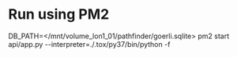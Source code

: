 # Run using PM2

DB_PATH=</mnt/volume_lon1_01/pathfinder/goerli.sqlite> pm2 start api/app.py --interpreter=./.tox/py37/bin/python -f
